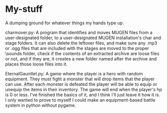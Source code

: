 # My-stuff
A dumping ground for whatever things my hands type up.

charmover.py: A program that identifies and moves MUGEN files from a user-designated folder, to a user-designated MUGEN installation's char and stage folders. It can also delete the leftover files, and make sure any .mp3 or .ogg files that are included with the stages are moved to the proper \sounds folder, check if the contents of an extracted archive are loose files or not, and if they are, it creates a new folder named after the archive and places those loose files into it.

EternalGauntlet.py: A game where the player is a hero with random equipment. They must fight a monster that will drop items that the player can use. After each monster is defeated the player will be able to equip or unequip the items in their inventory. The game will end when the player's hp is 0 or less. I've finished the basics of it, and I think i'll just leave it how it is. I only wanted to prove to myself I could make an equipment-based battle system in python without pygame.
